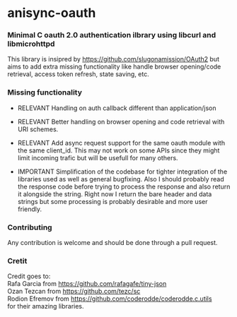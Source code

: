 # anisync-oauth
### Minimal C oauth 2.0 authentication ilbrary using libcurl and libmicrohttpd

This library is insipred by https://github.com/slugonamission/OAuth2
but aims to add extra missing functionality like handle browser opening/code retrieval,
access token refresh, state saving, etc.

### Missing functionality

- RELEVANT Handling on auth callback different than
application/json

- RELEVANT Better handling on browser opening and
code retrieval with URI schemes.

- RELEVANT Add async request support for the same oauth
module with the same client_id. This may not work on some
APIs since they might limit incoming trafic but will be
usefull for many others.

- IMPORTANT Simplification of the codebase for tighter
integration of the libraries used as well as general
bugfixing. Also I should probably read the response
code before trying to process the response and also
return it alongside the string. Right now I return
the bare header and data strings but some processing
is probably desirable and more user friendly.

### Contributing

Any contribution is welcome and should be done through a pull request.

### Cretit

Credit goes to:<br>
Rafa Garcia from https://github.com/rafagafe/tiny-json<br>
Ozan Tezcan from https://github.com/tezc/sc<br>
Rodion Efremov from https://github.com/coderodde/coderodde.c.utils<br>
for their amazing libraries.
